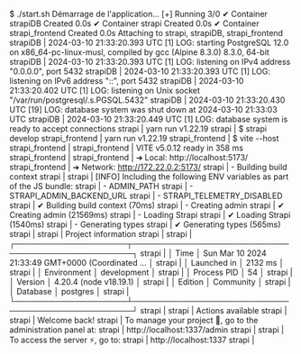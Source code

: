 $ ./start.sh
Démarrage de l'application...
[+] Running 3/0
 ✔ Container strapiDB         Created                                                                              0.0s
 ✔ Container strapi           Created                                                                              0.0s
 ✔ Container strapi_frontend  Created                                                                              0.0s
Attaching to strapi, strapiDB, strapi_frontend
strapiDB         | 2024-03-10 21:33:20.393 UTC [1] LOG:  starting PostgreSQL 12.0 on x86_64-pc-linux-musl, compiled by gcc (Alpine 8.3.0) 8.3.0, 64-bit
strapiDB         | 2024-03-10 21:33:20.393 UTC [1] LOG:  listening on IPv4 address "0.0.0.0", port 5432
strapiDB         | 2024-03-10 21:33:20.393 UTC [1] LOG:  listening on IPv6 address "::", port 5432
strapiDB         | 2024-03-10 21:33:20.402 UTC [1] LOG:  listening on Unix socket "/var/run/postgresql/.s.PGSQL.5432"
strapiDB         | 2024-03-10 21:33:20.430 UTC [19] LOG:  database system was shut down at 2024-03-10 21:33:03 UTC
strapiDB         | 2024-03-10 21:33:20.449 UTC [1] LOG:  database system is ready to accept connections
strapi           | yarn run v1.22.19
strapi           | $ strapi develop
strapi_frontend  | yarn run v1.22.19
strapi_frontend  | $ vite --host
strapi_frontend  |
strapi_frontend  |   VITE v5.0.12  ready in 358 ms
strapi_frontend  |
strapi_frontend  |   ➜  Local:   http://localhost:5173/
strapi_frontend  |   ➜  Network: http://172.22.0.2:5173/
strapi           | - Building build context
strapi           |
strapi           | [INFO] Including the following ENV variables as part of the JS bundle:
strapi           |     - ADMIN_PATH
strapi           |     - STRAPI_ADMIN_BACKEND_URL
strapi           |     - STRAPI_TELEMETRY_DISABLED
strapi           | ✔ Building build context (70ms)
strapi           | - Creating admin
strapi           | ✔ Creating admin (21569ms)
strapi           | - Loading Strapi
strapi           | ✔ Loading Strapi (1540ms)
strapi           | - Generating types
strapi           | ✔ Generating types (565ms)
strapi           |
strapi           |  Project information
strapi           |
strapi           | ┌────────────────────┬──────────────────────────────────────────────────┐
strapi           | │ Time               │ Sun Mar 10 2024 21:33:49 GMT+0000 (Coordinated … │
strapi           | │ Launched in        │ 2132 ms                                          │
strapi           | │ Environment        │ development                                      │
strapi           | │ Process PID        │ 54                                               │
strapi           | │ Version            │ 4.20.4 (node v18.19.1)                           │
strapi           | │ Edition            │ Community                                        │
strapi           | │ Database           │ postgres                                         │
strapi           | └────────────────────┴──────────────────────────────────────────────────┘
strapi           |
strapi           |  Actions available
strapi           |
strapi           | Welcome back!
strapi           | To manage your project 🚀, go to the administration panel at:
strapi           | http://localhost:1337/admin
strapi           |
strapi           | To access the server ⚡️, go to:
strapi           | http://localhost:1337
strapi           |